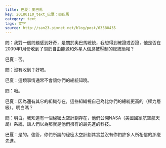 ```yaml
---
title: 巴夏：奧巴馬
key: 20180110_text_巴夏：奧巴馬
category: text
tags: 文字
source: http://san23.pixnet.net/blog/post/63580435
---
```


問：我對一個問題感到好奇，是關於奧巴馬總統，我想得到確證或否證，他是否在2009年1月份收到了關於自由能源和外星人信息被壓制的總統簡報？

巴夏：否。

問：沒有收到？好吧。

巴夏：這類事情通常不會讓你們的總統知曉。

問：哦。

巴夏：因為還有其它的組織存在，這些組織視自己為比你們的總統更高的（權力層級）。明白嗎？

問：明白。我知道有一個秘密太空計劃存在，他們公開NASA（美國國家航空航天局）系統，讓人們以為那就是他們擁有的最先進的科技。

巴夏：是的。儘管，你們所謂的秘密太空計劃其實並沒有你們許多人所相信的那麼先進。
